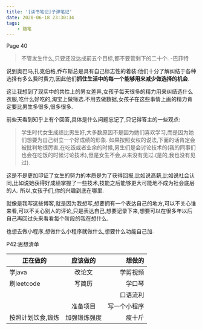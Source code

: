 ```yaml
---
title: '[读书笔记]子弹笔记'
date: 2020-06-18 23:30:34
tags:
	- 随笔
---
```


Page 40
>不管发生什么,只要还没达成前五个目标,都不要管剩下的二十个.
>-巴菲特

<!--more-->

说到奥巴马,扎克伯格,乔布斯总是具有自己标志性的着装:他们十分了解纠结于各种选择有多么费时费力,因此他们**抓住生活中的每一个能够用来减少做选择的机会**.

这让我想到了现实中的共性上的男女差异,女孩子每天很多的精力用来纠结选什么衣服,吃什么好吃的,淘宝上做筛选.不用去做数据,女孩子在这些事情上画的精力肯定要比男生多很多,很多很多.

前些天看到知乎上有个回答,具体是什么问题忘记了,只记得答主的一些观点:
>学生时代女生成绩比男生好,大多数原因不是因为她们喜欢学习,而是因为她们想要为自己树立一个好成绩的形象. 
>如果按照女权的说法,下面的话肯定会被批判地很厉害,在吃饭或者业余的时候,男生们是会讨论技术的(我的同事们也会在吃饭的时候讨论技术),但是女生不会,从来没有见过.(是的,我也没有见过).

这是不是更加印证了女生的努力的本质是为了获得回报,比如说高薪,比如说社会认同,比如说她获得好成绩掌握了一些技术,技能之后能够更大可能地不成为社会底层的人.
所以,女孩子们,你的兴趣到底在哪里.

就像是我写这些博客,就是因为我想写,想要拥有一个表达自己的地方,可以不关心谁来看,可以不关心别人的评论,只是表达自己,想要记录下来,想要可以在很多年以后自己再回过头来看看每个阶段的我在想什么.

也想去做小程序,想做什么小程序就做什么,想要什么功能自己加.

P42:思想清单

| 正在做的          |   应该做的   |       想做的 |
| ----------------- | :----------: | -----------: |
| 学java            |    改论文    |     学剪视频 |
| 刷leetcode        |    写简历    |       学口琴 |
|                   |              |     口语流利 |
|                   |   准备项目   | 写一个小程序 |
| 按照计划饮食,锻炼 | 加强锻炼强度 |       瘦十斤 |